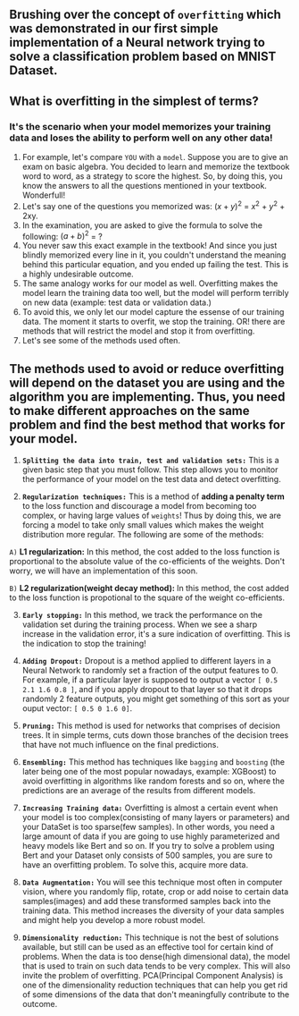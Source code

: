 ## Brushing over the concept of `overfitting` which was demonstrated in our first simple implementation of a Neural network trying to solve a classification problem based on MNIST Dataset.

## What is overfitting in the simplest of terms?
### **It's the scenario when your model memorizes your training data and loses the ability to perform well on any other data!**

1. For example, let's compare `YOU` with a `model`. Suppose you are to give an exam on basic algebra. You decided to learn and memorize the textbook word to word, as a strategy to score the highest. So, by doing this, you know the answers to all the questions mentioned in your textbook. Wonderfull!
2. Let's say one of the questions you memorized was: $(x + y)^{2}$ = $x^{2}$ +  $y^{2}$ + 2xy.
3. In the examination, you are asked to give the formula to solve the following: $(a + b)^{2}$ = ?
4. You never saw this exact example in the textbook! And since you just blindly memorized every line in it, you couldn't understand the meaning behind this particular equation, and you ended up failing the test. This is a highly undesirable outcome.
5. The same analogy works for our model as well. Overfitting makes the model learn the training data too well, but the model will perform terribly on new data (example: test data or validation data.)
6. To avoid this, we only let our model capture the essense of our training data. The moment it starts to overfit, we stop the training. OR! there are methods that will restrict the model and stop it from overfitting.
7. Let's see some of the methods used often.

## The methods used to avoid or reduce overfitting will depend on the dataset you are using and the algorithm you are implementing. Thus, you need to make different approaches on the same problem and find the best method that works for your model.

1. **`Splitting the data into train, test and validation sets:`** This is a given basic step that you must follow. This step allows you to monitor the performance of your model on the test data and detect overfitting.

2. **`Regularization techniques:`** This is a method of **adding a penalty term** to the loss function and discourage a model from becoming too complex, or having large values of `weights`! Thus by doing this, we are forcing a model to take only small values which makes the weight distribution more regular. The following are some of the methods:

  `A)` **L1 regularization:** In this method, the cost added to the loss function is proportional to the absolute value of the co-efficients of the weights. Don't worry, we will have an implementation of this soon.

  `B)` **L2 regularization(weight decay method):** In this method, the cost added to the loss function is propotional to the square of the weight co-efficients. 

3. **`Early stopping:`** In this method, we track the performance on the validation set during the training process. When we see a sharp increase in the validation error, it's a sure indication of overfitting. This is the indication to stop the training!

4. **`Adding Dropout:`** Dropout is a method applied to different layers in a Neural Network to randomly set a fraction of the output features to 0. For example, if a particular layer is supposed to output a vector `[ 0.5 2.1 1.6 0.8 ]`, and if you apply dropout to that layer so that it drops randomly 2 feature outputs, you might get something of this sort as your ouput vector: `[ 0.5 0 1.6 0]`. 

5. **`Pruning:`** This method is used for networks that comprises of decision trees. It in simple terms, cuts down those branches of the decision trees that have not much influence on the final predictions.

6. **`Ensembling:`** This method has techniques like `bagging` and `boosting` (the later being one of the most popular nowadays, example: XGBoost) to avoid overfitting in algorithms like random forests and so on, where the predictions are an average of the results from different models. 

7. **`Increasing Training data:`** Overfitting is almost a certain event when your model is too complex(consisting of many layers or parameters) and your DataSet is too sparse(few samples). In other words, you need a large amount of data if you are going to use highly parameterized and heavy models like Bert and so on. If you try to solve a problem using Bert and your Dataset only consists of 500 samples, you are sure to have an overfitting problem. To solve this, acquire more data.

8. **`Data Augmentation:`** You will see this technique most often in computer vision, where you randomly flip, rotate, crop or add noise to certain data samples(images) and add these transformed samples back into the training data. This method increases the diversity of your data samples and might help you develop a more robust model.

9. **`Dimensionality reduction:`** This technique is not the best of solutions available, but still can be used as an effective tool for certain kind of problems. When the data is too dense(high dimensional data), the model that is used to train on such data tends to be very complex. This will also invite the problem of overfitting. PCA(Principal Component Analysis) is one of the dimensionality reduction techniques that can help you get rid of some dimensions of the data that don't meaningfully contribute to the outcome.
